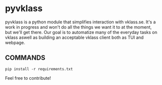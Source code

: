 # pyvklass
pyvklass is a python module that simplifies interaction with vklass.se. It's a work in progress and won't do all the things we want it to at the moment, but we'll get there. Our goal is to automatize many of the everyday tasks on vklass aswell as building an acceptable vklass client both as TUI and webpage.

## COMMANDS
```pip install -r requirements.txt```

Feel free to contribute!
